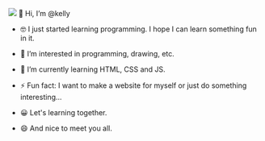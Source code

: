 ![](https://komarev.com/ghpvc/?Kelly-Ls=your-github-Kelly-Ls)
👋 Hi, I’m @kelly
- 🤓 I just started learning programming.
I hope I can learn something fun in it.
- 👀 I’m interested in programming, drawing, etc.
- 🌱 I’m currently learning HTML, CSS and JS.
- ⚡ Fun fact: I want to make a website for myself or just do something interesting...
- 😀 Let's learning together.

- 😄 And nice to meet you all.
<!---
liuwawaa/liuwawaa is a ✨ special ✨ repository because its `README.md` (this file) appears on your GitHub profile.
You can click the Preview link to take a look at your changes.
--->

